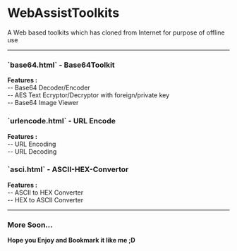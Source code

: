 # WebAssistToolkits
A Web based toolkits which has cloned from Internet for purpose of offline use
<hr>
<h3>`base64.html` - Base64Toolkit</h3>
<b>Features : </b><br>
-- Base64 Decoder/Encoder <br>
-- AES Text Ecryptor/Decryptor with foreign/private key <br>
-- Base64 Image Viewer <br>

<h3>`urlencode.html` - URL Encode</h3>
<b>Features : </b><br>
-- URL Encoding <br>
-- URL Decoding <br>

<h3>`asci.html` - ASCII-HEX-Convertor</h3>
<b>Features : </b><br>
-- ASCII to HEX Converter <br>
-- HEX to ASCII Converter <br>
<hr>

<h3>More Soon...</h3>

<b>Hope you Enjoy and Bookmark it like me ;D</b>
